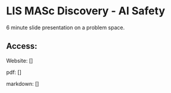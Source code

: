 # LIS MASc Discovery - AI Safety

6 minute slide presentation on a problem space.

## Access:

Website: [] 

pdf: []

markdown: []

